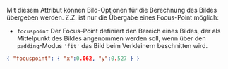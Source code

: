 Mit diesem Attribut können Bild-Optionen für die Berechnung des Bildes übergeben werden. Z.Z. ist nur die Übergabe eines Focus-Point möglich:
- `focuspoint` Der Focus-Point definiert den Bereich eines Bildes, der als Mittelpunkt des Bildes angenommen werden soll, wenn über den `padding`-Modus `'fit'` das Bild beim Verkleinern beschnitten wird.
```json
{ "focuspoint": { "x":0.062, "y":0.527 } }
```